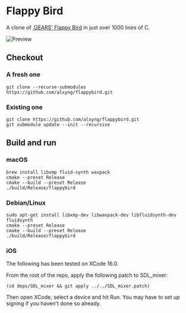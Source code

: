# Flappy Bird

A clone of [.GEARS' Flappy Bird](https://dotgears.com/games/flappy-birds-family) in just over 1000 lines of C.

![Preview](preview.gif "Preview")

## Checkout

### A fresh one

```
git clone --recurse-submodules https://github.com/alxyng/flappybird.git
```

### Existing one

```
git clone https://github.com/alxyng/flappybird.git
git submodule update --init --recursive
```

## Build and run

### macOS

```
brew install libxmp fluid-synth wavpack
cmake --preset Release
cmake --build --preset Release
./build/Release/flappybird
```

### Debian/Linux

```
sudo apt-get install libxmp-dev libwavpack-dev libfluidsynth-dev fluidsynth
cmake --preset Release
cmake --build --preset Release
./build/Release/flappybird
```

### iOS

The following has been tested on XCode 16.0.

From the root of the repo, apply the following patch to SDL_mixer:

```
(cd deps/SDL_mixer && git apply ../../SDL_mixer.patch)
```

Then open XCode, select a device and hit Run. You may have to set up signing if you haven't done so already.